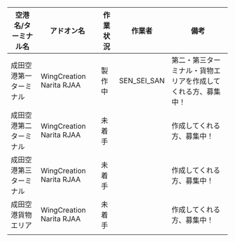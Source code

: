 空港名/ターミナル名 | アドオン名 | 作業状況 | 作業者 | 備考 
----------------- | -------- | ------- | ------ | ---- 
成田空港第一ターミナル | WingCreation Narita RJAA | 製作中 | SEN_SEI_SAN | 第二・第三ターミナル・貨物エリアを作成してくれる方、募集中！
成田空港第二ターミナル | WingCreation Narita RJAA | 未着手 |  | 作成してくれる方、募集中！
成田空港第三ターミナル | WingCreation Narita RJAA | 未着手 |  | 作成してくれる方、募集中！
成田空港貨物エリア | WingCreation Narita RJAA | 未着手 |  | 作成してくれる方、募集中！
 |  |  |  | 
